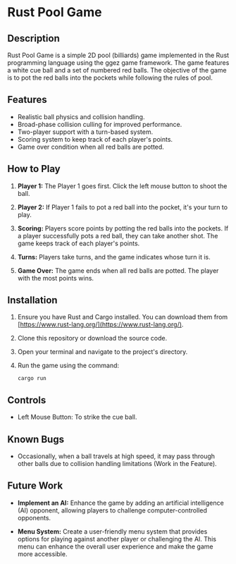 # Rust Pool Game

## Description

Rust Pool Game is a simple 2D pool (billiards) game implemented in the Rust programming language using the ggez game framework. The game features a white cue ball and a set of numbered red balls. The objective of the game is to pot the red balls into the pockets while following the rules of pool.

## Features

- Realistic ball physics and collision handling.
- Broad-phase collision culling for improved performance.
- Two-player support with a turn-based system.
- Scoring system to keep track of each player's points.
- Game over condition when all red balls are potted.

## How to Play


1. **Player 1:** The Player 1 goes first. Click the left mouse button to shoot the ball.

2. **Player 2:** If Player 1 fails to pot a red ball into the pocket, it's your turn to play.

3. **Scoring:** Players score points by potting the red balls into the pockets. If a player successfully pots a red ball, they can take another shot. The game keeps track of each player's points.

4. **Turns:** Players take turns, and the game indicates whose turn it is.

5. **Game Over:** The game ends when all red balls are potted. The player with the most points wins.

## Installation

1. Ensure you have Rust and Cargo installed. You can download them from [https://www.rust-lang.org/](https://www.rust-lang.org/).

2. Clone this repository or download the source code.

3. Open your terminal and navigate to the project's directory.

4. Run the game using the command:

   ```shell
   cargo run
    ```

## Controls

* Left Mouse Button: To strike the cue ball.

## Known Bugs

* Occasionally, when a ball travels at high speed, it may pass through other balls due to collision handling limitations (Work in the Feature).

## Future Work

- **Implement an AI:** Enhance the game by adding an artificial intelligence (AI) opponent, allowing players to challenge computer-controlled opponents.

- **Menu System:** Create a user-friendly menu system that provides options for playing against another player or challenging the AI. This menu can enhance the overall user experience and make the game more accessible.

